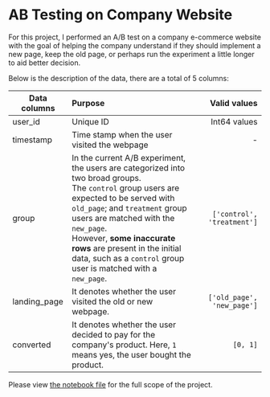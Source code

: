 # AB Testing on Company Website
For this project, I performed an A/B test on a company e-commerce website with the goal of helping the company understand if they should implement a new page, keep the old page, or perhaps run the experiment a little longer to aid better decision. 

Below is the description of the data, there are a total of 5 columns:

<center>

|Data columns|Purpose|Valid values|
| ------------- |:-------------| -----:|
|user_id|Unique ID|Int64 values|
|timestamp|Time stamp when the user visited the webpage|-|
|group|In the current A/B experiment, the users are categorized into two broad groups. <br>The `control` group users are expected to be served with `old_page`; and `treatment` group users are matched with the `new_page`. <br>However, **some inaccurate rows** are present in the initial data, such as a `control` group user is matched with a `new_page`. |`['control', 'treatment']`|
|landing_page|It denotes whether the user visited the old or new webpage.|`['old_page', 'new_page']`|
|converted|It denotes whether the user decided to pay for the company's product. Here, `1` means yes, the user bought the product.|`[0, 1]`|
</center>

Please view [the notebook file](https://github.com/mathias-mike/Analyzing-Data/blob/master/AB%20Testing%20Company%20Webpage/Analyze_ab_test_results_notebook.ipynb) for the full scope of the project. 